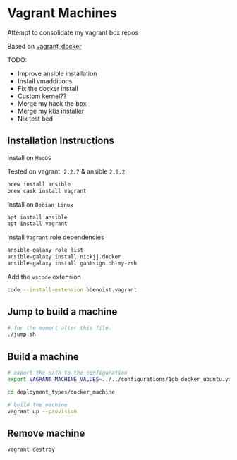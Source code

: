 # Vagrant Machines
Attempt to consolidate my vagrant box repos

Based on [vagrant_docker](https://github.com/chrisguest75/vagrant_docker)

TODO:
* Improve ansible installation
* Install vmadditions
* Fix the docker install
* Custom kernel??
* Merge my hack the box
* Merge my k8s installer
* Nix test bed


## Installation Instructions 
Install on `MacOS` 

Tested on vagrant: `2.2.7` & ansible `2.9.2`

```sh
brew install ansible
brew cask install vagrant
```

Install on `Debian Linux`
```sh
apt install ansible
apt install vagrant
```

Install `Vagrant` role dependencies
```sh
ansible-galaxy role list
ansible-galaxy install nickjj.docker
ansible-galaxy install gantsign.oh-my-zsh 
```

Add the `vscode` extension
```sh
code --install-extension bbenoist.vagrant
```

## Jump to build a machine 

```sh
# for the moment alter this file.
./jump.sh
```

## Build a machine 

```sh
# export the path to the configuration
export VAGRANT_MACHINE_VALUES=../../configurations/1gb_docker_ubuntu.yaml

cd deployment_types/docker_machine

# build the machine
vagrant up --provision
```


## Remove machine
```sh
vagrant destroy
```



